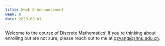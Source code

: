 ```yaml
---
title: Week 0 Announcement
week: 0
date: 2023-08-01
---
```


Welcome to the course of Discrete Mathematics! If you're thinking about enrolling but are not sure, please reach out to me at qzyang@shnu.edu.cn.
